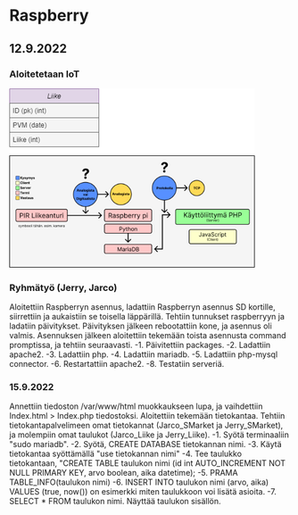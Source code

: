 # Raspberry
<h2>12.9.2022</h2>
  <h3>Aloitetetaan IoT</h3>

  ![Suunnitelma](https://github.com/jarcoheiskanen/IoT/blob/main/Images/Testi.png)

  <h3>Ryhmätyö (Jerry, Jarco)</h3>
    Aloitettiin Raspberryn asennus, ladattiin Raspberryn asennus SD kortille, siirrettiin ja aukaistiin se toisella läppärillä. Tehtiin tunnukset raspberryyn ja ladatiin päivitykset. Päivityksen jälkeen rebootattiin kone, ja asennus oli valmis. Asennuksen jälkeen aloitettiin tekemään toista asennusta command promptissa, ja tehtiin seuraavasti.
    -1. Päivitettiin packages.
    -2. Ladattiin apache2.
    -3. Ladattiin php.
    -4. Ladattiin mariadb.
    -5. Ladattiin php-mysql connector.
    -6. Restartattiin apache2.
    -8. Testatiin serveriä.

  <h3>15.9.2022</h3>
  Annettiin tiedoston /var/www/html muokkaukseen lupa, ja vaihdettiin Index.html > Index.php tiedostoksi.
  Aloitettiin tekemään tietokantaa. Tehtiin tietokantapalvelimeen omat tietokannat (Jarco_SMarket ja Jerry_SMarket), ja molempiin omat taulukot (Jarco_Liike ja Jerry_Liike).
  -1. Syötä terminaaliin "sudo mariadb".
  -2. Syötä, CREATE DATABASE tietokannan nimi.
  -3. Käytä tietokantaa syöttämällä "use tietokannan nimi"
  -4. Tee taulukko tietokantaan, "CREATE TABLE taulukon nimi (id int AUTO_INCREMENT NOT NULL PRIMARY KEY, arvo boolean, aika datetime);
  -5. PRAMA TABLE_INFO(taulukon nimi)
  -6. INSERT INTO taulukon nimi (arvo, aika) VALUES (true, now()) on esimerkki miten taulukkoon voi lisätä asioita.
  -7. SELECT * FROM taulukon nimi. Näyttää taulukon sisällön.
